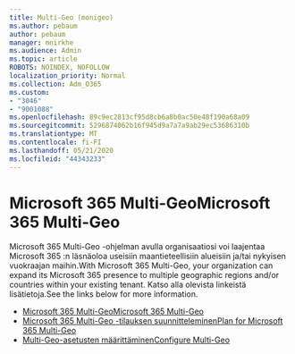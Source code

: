 ```yaml
---
title: Multi-Geo (monigeo)
ms.author: pebaum
author: pebaum
manager: mnirkhe
ms.audience: Admin
ms.topic: article
ROBOTS: NOINDEX, NOFOLLOW
localization_priority: Normal
ms.collection: Adm_O365
ms.custom:
- "3046"
- "9001088"
ms.openlocfilehash: 89c9ec2813cf95d8cb6a8b0ac50e48f190a68a09
ms.sourcegitcommit: 5296874062b16f945d9a7a7a9ab29ec53686310b
ms.translationtype: MT
ms.contentlocale: fi-FI
ms.lasthandoff: 05/21/2020
ms.locfileid: "44343233"
---
```

# <a name="microsoft-365-multi-geo"></a><span data-ttu-id="9468e-102">Microsoft 365 Multi-Geo</span><span class="sxs-lookup"><span data-stu-id="9468e-102">Microsoft 365 Multi-Geo</span></span>

<span data-ttu-id="9468e-103">Microsoft 365 Multi-Geo -ohjelman avulla organisaatiosi voi laajentaa Microsoft 365 :n läsnäoloa useisiin maantieteellisiin alueisiin ja/tai nykyisen vuokraajan maihin.</span><span class="sxs-lookup"><span data-stu-id="9468e-103">With Microsoft 365 Multi-Geo, your organization can expand its Microsoft 365 presence to multiple geographic regions and/or countries within your existing tenant.</span></span> <span data-ttu-id="9468e-104">Katso alla olevista linkeistä lisätietoja.</span><span class="sxs-lookup"><span data-stu-id="9468e-104">See the links below for more information.</span></span>

- [<span data-ttu-id="9468e-105">Microsoft 365 Multi-Geo</span><span class="sxs-lookup"><span data-stu-id="9468e-105">Microsoft 365 Multi-Geo</span></span>](https://docs.microsoft.com/office365/enterprise/office-365-multi-geo)
- [<span data-ttu-id="9468e-106">Microsoft 365 Multi-Geo -tilauksen suunnitteleminen</span><span class="sxs-lookup"><span data-stu-id="9468e-106">Plan for Microsoft 365 Multi-Geo</span></span>](https://docs.microsoft.com/office365/enterprise/plan-for-multi-geo)
- [<span data-ttu-id="9468e-107">Multi-Geo-asetusten määrittäminen</span><span class="sxs-lookup"><span data-stu-id="9468e-107">Configure Multi-Geo</span></span>](https://docs.microsoft.com/office365/enterprise/multi-geo-tenant-configuration)
